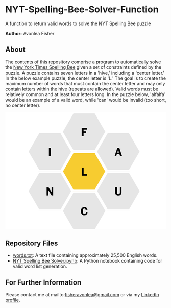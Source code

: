 # NYT-Spelling-Bee-Solver-Function
A function to return valid words to solve the NYT Spelling Bee puzzle

<b>Author:</b> Avonlea Fisher

## About 
The contents of this repository comprise a program to automatically solve the [New York Times Spelling Bee](https://www.nytimes.com/puzzles/spelling-bee) given a set of constraints defined by the puzzle. A puzzle contains seven letters in a 'hive,' including a 'center letter.' In the below example puzzle, the center letter is 'L.' The goal is to create the maximum number of words that must contain the center letter and may only contain letters within the hive (repeats are allowed). Valid words must be relatively common and at least four letters long. In the puzzle below, 'alfalfa' would be an example of a valid word, while 'can' would be invalid (too short, no center letter). 

<img src="https://github.com/AvonleaFisher/NYT-Spelling-Bee-Solver-Function/blob/main/Images/Screen%20Shot%202021-01-11%20at%207.24.57%20PM.png"></a>


## Repository Files
* [words.txt](https://github.com/AvonleaFisher/NYT-Spelling-Bee-Solver-Function/blob/main/words.txt): A text file containing approximately 25,500 English words.
* [NYT Spelling Bee Solver.ipynb](https://github.com/AvonleaFisher/NYT-Spelling-Bee-Solver-Function/blob/main/NYT%20Spelling%20Bee%20Solver.ipynb): A Python notebook containing code for valid word list generation.

## For Further Information
Please contact me at mailto:fisheravonlea@gmail.com or via my [LinkedIn profile](https://www.linkedin.com/in/avonlea-fisher/).


